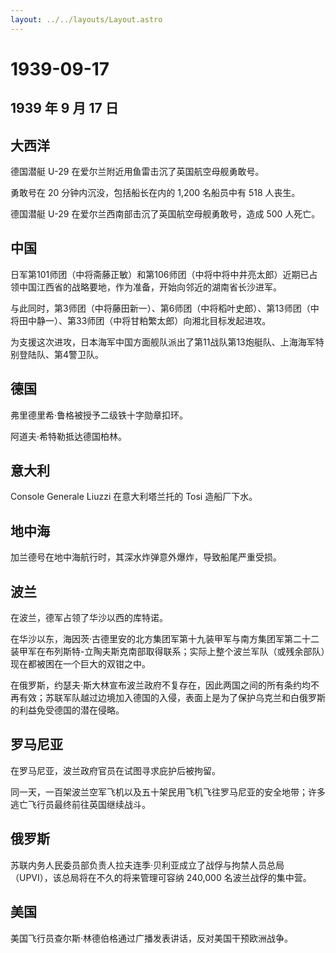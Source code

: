 ```yaml
---
layout: ../../layouts/Layout.astro
---
```


# 1939-09-17

## 1939 年 9 月 17 日

## 大西洋

德国潜艇 U-29 在爱尔兰附近用鱼雷击沉了英国航空母舰勇敢号。

勇敢号在 20 分钟内沉没，包括船长在内的 1,200 名船员中有 518 人丧生。

德国潜艇 U-29 在爱尔兰西南部击沉了英国航空母舰勇敢号，造成 500 人死亡。

## 中国

日军第101师团（中将斋藤正敏）和第106师团（中将中将中井亮太郎）近期已占领中国江西省的战略要地，作为准备，开始向邻近的湖南省长沙进军。

与此同时，第3师团（中将藤田新一）、第6师团（中将稻叶史郎）、第13师团（中将田中静一）、第33师团（中将甘粕繁太郎）向湘北目标发起进攻。

为支援这次进攻，日本海军中国方面舰队派出了第11战队第13炮艇队、上海海军特别登陆队、第4警卫队。

## 德国

弗里德里希·鲁格被授予二级铁十字勋章扣环。

阿道夫·希特勒抵达德国柏林。

## 意大利

Console Generale Liuzzi 在意大利塔兰托的 Tosi 造船厂下水。

## 地中海

加兰德号在地中海航行时，其深水炸弹意外爆炸，导致船尾严重受损。

## 波兰

在波兰，德军占领了华沙以西的库特诺。

在华沙以东，海因茨·古德里安的北方集团军第十九装甲军与南方集团军第二十二装甲军在布列斯特-立陶夫斯克南部取得联系；实际上整个波兰军队（或残余部队）现在都被困在一个巨大的双钳之中。

在俄罗斯，约瑟夫·斯大林宣布波兰政府不复存在，因此两国之间的所有条约均不再有效；苏联军队越过边境加入德国的入侵，表面上是为了保护乌克兰和白俄罗斯的利益免受德国的潜在侵略。

## 罗马尼亚

在罗马尼亚，波兰政府官员在试图寻求庇护后被拘留。

同一天，一百架波兰空军飞机以及五十架民用飞机飞往罗马尼亚的安全地带；许多逃亡飞行员最终前往英国继续战斗。

## 俄罗斯

苏联内务人民委员部负责人拉夫连季·贝利亚成立了战俘与拘禁人员总局（UPVI），该总局将在不久的将来管理可容纳
240,000 名波兰战俘的集中营。

## 美国

美国飞行员查尔斯·林德伯格通过广播发表讲话，反对美国干预欧洲战争。